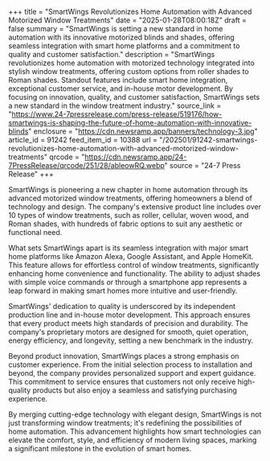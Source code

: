 +++
title = "SmartWings Revolutionizes Home Automation with Advanced Motorized Window Treatments"
date = "2025-01-28T08:00:18Z"
draft = false
summary = "SmartWings is setting a new standard in home automation with its innovative motorized blinds and shades, offering seamless integration with smart home platforms and a commitment to quality and customer satisfaction."
description = "SmartWings revolutionizes home automation with motorized technology integrated into stylish window treatments, offering custom options from roller shades to Roman shades. Standout features include smart home integration, exceptional customer service, and in-house motor development. By focusing on innovation, quality, and customer satisfaction, SmartWings sets a new standard in the window treatment industry."
source_link = "https://www.24-7pressrelease.com/press-release/519176/how-smartwings-is-shaping-the-future-of-home-automation-with-innovative-blinds"
enclosure = "https://cdn.newsramp.app/banners/technology-3.jpg"
article_id = 91242
feed_item_id = 10388
url = "/202501/91242-smartwings-revolutionizes-home-automation-with-advanced-motorized-window-treatments"
qrcode = "https://cdn.newsramp.app/24-7PressRelease/qrcode/251/28/ableowRQ.webp"
source = "24-7 Press Release"
+++

<p>SmartWings is pioneering a new chapter in home automation through its advanced motorized window treatments, offering homeowners a blend of technology and design. The company's extensive product line includes over 10 types of window treatments, such as roller, cellular, woven wood, and Roman shades, with hundreds of fabric options to suit any aesthetic or functional need.</p><p>What sets SmartWings apart is its seamless integration with major smart home platforms like Amazon Alexa, Google Assistant, and Apple HomeKit. This feature allows for effortless control of window treatments, significantly enhancing home convenience and functionality. The ability to adjust shades with simple voice commands or through a smartphone app represents a leap forward in making smart homes more intuitive and user-friendly.</p><p>SmartWings' dedication to quality is underscored by its independent production line and in-house motor development. This approach ensures that every product meets high standards of precision and durability. The company's proprietary motors are designed for smooth, quiet operation, energy efficiency, and longevity, setting a new benchmark in the industry.</p><p>Beyond product innovation, SmartWings places a strong emphasis on customer experience. From the initial selection process to installation and beyond, the company provides personalized support and expert guidance. This commitment to service ensures that customers not only receive high-quality products but also enjoy a seamless and satisfying purchasing experience.</p><p>By merging cutting-edge technology with elegant design, SmartWings is not just transforming window treatments; it's redefining the possibilities of home automation. This advancement highlights how smart technologies can elevate the comfort, style, and efficiency of modern living spaces, marking a significant milestone in the evolution of smart homes.</p>